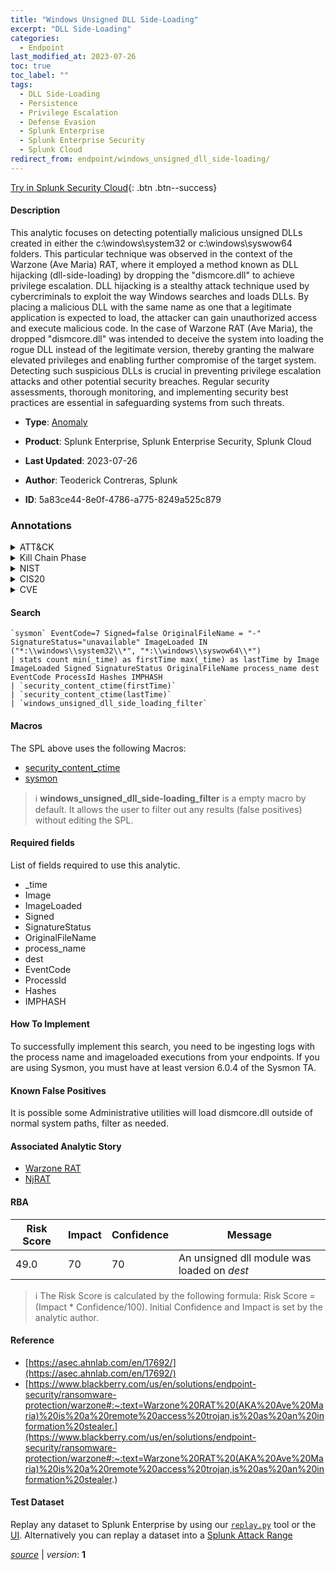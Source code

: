 ```yaml
---
title: "Windows Unsigned DLL Side-Loading"
excerpt: "DLL Side-Loading"
categories:
  - Endpoint
last_modified_at: 2023-07-26
toc: true
toc_label: ""
tags:
  - DLL Side-Loading
  - Persistence
  - Privilege Escalation
  - Defense Evasion
  - Splunk Enterprise
  - Splunk Enterprise Security
  - Splunk Cloud
redirect_from: endpoint/windows_unsigned_dll_side-loading/
---
```




[Try in Splunk Security Cloud](https://www.splunk.com/en_us/cyber-security.html){: .btn .btn--success}

#### Description

This analytic focuses on detecting potentially malicious unsigned DLLs created in either the c:\windows\system32 or c:\windows\syswow64 folders. This particular technique was observed in the context of the Warzone (Ave Maria) RAT, where it employed a method known as DLL hijacking (dll-side-loading) by dropping the &#34;dismcore.dll&#34; to achieve privilege escalation. DLL hijacking is a stealthy attack technique used by cybercriminals to exploit the way Windows searches and loads DLLs. By placing a malicious DLL with the same name as one that a legitimate application is expected to load, the attacker can gain unauthorized access and execute malicious code. In the case of Warzone RAT (Ave Maria), the dropped &#34;dismcore.dll&#34; was intended to deceive the system into loading the rogue DLL instead of the legitimate version, thereby granting the malware elevated privileges and enabling further compromise of the target system. Detecting such suspicious DLLs is crucial in preventing privilege escalation attacks and other potential security breaches. Regular security assessments, thorough monitoring, and implementing security best practices are essential in safeguarding systems from such threats.

- **Type**: [Anomaly](https://github.com/splunk/security_content/wiki/Detection-Analytic-Types)
- **Product**: Splunk Enterprise, Splunk Enterprise Security, Splunk Cloud

- **Last Updated**: 2023-07-26
- **Author**: Teoderick Contreras, Splunk
- **ID**: 5a83ce44-8e0f-4786-a775-8249a525c879

### Annotations
<details>
  <summary>ATT&CK</summary>

<div markdown="1">

#### [ATT&CK](https://attack.mitre.org/)

| ID          | Technique   | Tactic         |
| ----------- | ----------- |--------------- |
| [T1574.002](https://attack.mitre.org/techniques/T1574/002/) | DLL Side-Loading | Persistence, Privilege Escalation, Defense Evasion |

</div>
</details>


<details>
  <summary>Kill Chain Phase</summary>

<div markdown="1">

* Installation
* Exploitation


</div>
</details>


<details>
  <summary>NIST</summary>

<div markdown="1">

* DE.AE



</div>
</details>

<details>
  <summary>CIS20</summary>

<div markdown="1">

* CIS 10



</div>
</details>

<details>
  <summary>CVE</summary>

<div markdown="1">


</div>
</details>


#### Search

```
`sysmon` EventCode=7 Signed=false OriginalFileName = "-" SignatureStatus="unavailable" ImageLoaded IN ("*:\\windows\\system32\\*", "*:\\windows\\syswow64\\*") 
| stats count min(_time) as firstTime max(_time) as lastTime by Image ImageLoaded Signed SignatureStatus OriginalFileName process_name dest EventCode ProcessId Hashes IMPHASH 
| `security_content_ctime(firstTime)` 
| `security_content_ctime(lastTime)` 
| `windows_unsigned_dll_side_loading_filter`
```

#### Macros
The SPL above uses the following Macros:
* [security_content_ctime](https://github.com/splunk/security_content/blob/develop/macros/security_content_ctime.yml)
* [sysmon](https://github.com/splunk/security_content/blob/develop/macros/sysmon.yml)

> :information_source:
> **windows_unsigned_dll_side-loading_filter** is a empty macro by default. It allows the user to filter out any results (false positives) without editing the SPL.



#### Required fields
List of fields required to use this analytic.
* _time
* Image
* ImageLoaded
* Signed
* SignatureStatus
* OriginalFileName
* process_name
* dest
* EventCode
* ProcessId
* Hashes
* IMPHASH



#### How To Implement
To successfully implement this search, you need to be ingesting logs with the process name and imageloaded executions from your endpoints. If you are using Sysmon, you must have at least version 6.0.4 of the Sysmon TA.
#### Known False Positives
It is possible some Administrative utilities will load dismcore.dll outside of normal system paths, filter as needed.

#### Associated Analytic Story
* [Warzone RAT](/stories/warzone_rat)
* [NjRAT](/stories/njrat)




#### RBA

| Risk Score  | Impact      | Confidence   | Message      |
| ----------- | ----------- |--------------|--------------|
| 49.0 | 70 | 70 | An unsigned dll module was loaded on $dest$ |


> :information_source:
> The Risk Score is calculated by the following formula: Risk Score = (Impact * Confidence/100). Initial Confidence and Impact is set by the analytic author.


#### Reference

* [https://asec.ahnlab.com/en/17692/](https://asec.ahnlab.com/en/17692/)
* [https://www.blackberry.com/us/en/solutions/endpoint-security/ransomware-protection/warzone#:~:text=Warzone%20RAT%20(AKA%20Ave%20Maria)%20is%20a%20remote%20access%20trojan,is%20as%20an%20information%20stealer.](https://www.blackberry.com/us/en/solutions/endpoint-security/ransomware-protection/warzone#:~:text=Warzone%20RAT%20(AKA%20Ave%20Maria)%20is%20a%20remote%20access%20trojan,is%20as%20an%20information%20stealer.)



#### Test Dataset
Replay any dataset to Splunk Enterprise by using our [`replay.py`](https://github.com/splunk/attack_data#using-replaypy) tool or the [UI](https://github.com/splunk/attack_data#using-ui).
Alternatively you can replay a dataset into a [Splunk Attack Range](https://github.com/splunk/attack_range#replay-dumps-into-attack-range-splunk-server)




[*source*](https://github.com/splunk/security_content/tree/develop/detections/endpoint/windows_unsigned_dll_side-loading.yml) \| *version*: **1**